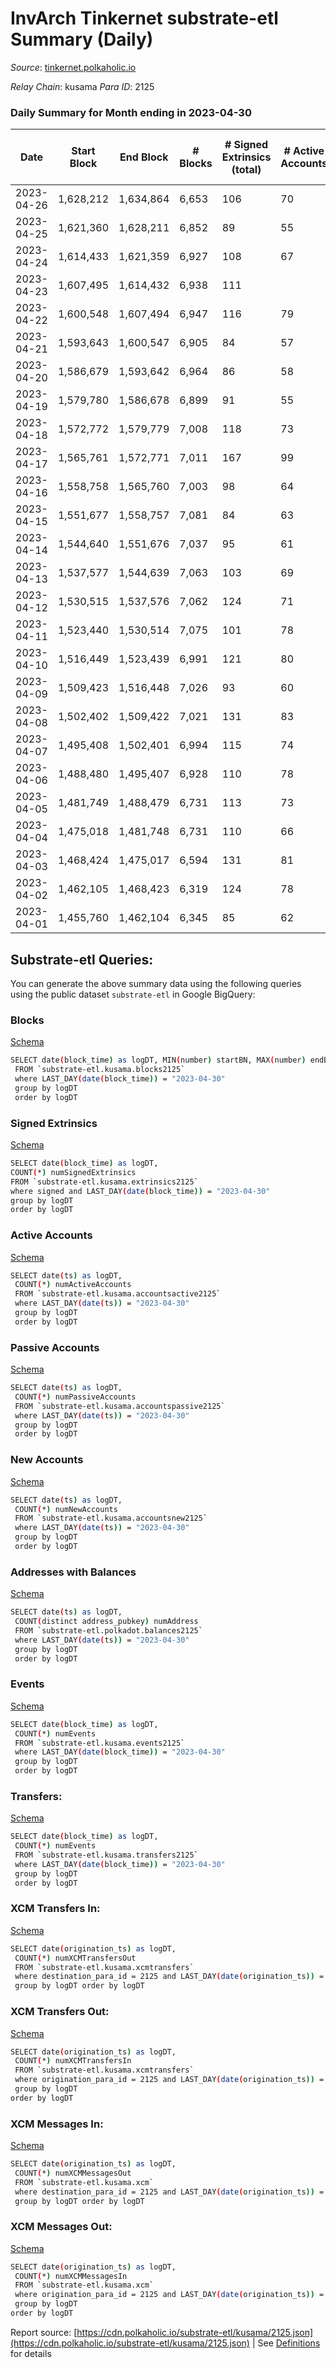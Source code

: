 # InvArch Tinkernet substrate-etl Summary (Daily)

_Source_: [tinkernet.polkaholic.io](https://tinkernet.polkaholic.io)

*Relay Chain*: kusama
*Para ID*: 2125



### Daily Summary for Month ending in 2023-04-30


| Date | Start Block | End Block | # Blocks  | # Signed Extrinsics (total) | # Active Accounts | # Passive | # New | # Addresses with Balances | # Events | # Transfers | # XCM Transfers In | # XCM Transfers Out | # XCM In | # XCM Out | Issues | 
| ---- | ----------- | --------- | --------  | --------------------------- | ----------------- | --------- | ----- | ------------------------- | -------- | ----------- | ------------------ | ------------------- | -------- | --------- | ------ |
| 2023-04-26 | 1,628,212 | 1,634,864 | 6,653  | 106 | 70 | 3 |  | 7,721 | 17,463 | 2,044  | 4  | 8  | 4 | 8 |  |
| 2023-04-25 | 1,621,360 | 1,628,211 | 6,852  | 89 | 55 | 3 |  | 7,721 | 17,397 | 1,552  | 3  | 8  | 3 | 9 |  |
| 2023-04-24 | 1,614,433 | 1,621,359 | 6,927  | 108 | 67 | 3 |  | 7,721 | 17,722 | 1,841  | 2  | 4  | 2 | 4 |  |
| 2023-04-23 | 1,607,495 | 1,614,432 | 6,938  | 111 |  |  |  | 7,721 | 18,550 | 1,937  | 2  | 8  | 2 | 8 |  |
| 2023-04-22 | 1,600,548 | 1,607,494 | 6,947  | 116 | 79 | 3 |  | 7,721 | 17,537 | 1,736  | 3  | 26  | 3 | 26 |  |
| 2023-04-21 | 1,593,643 | 1,600,547 | 6,905  | 84 | 57 | 3 |  | 7,721 | 17,242 | 1,573  | 1  | 6  | 1 | 6 |  |
| 2023-04-20 | 1,586,679 | 1,593,642 | 6,964  | 86 | 58 | 3 |  | 7,721 | 17,260 | 1,542  | 4  | 6  | 3 | 6 |  |
| 2023-04-19 | 1,579,780 | 1,586,678 | 6,899  | 91 | 55 | 3 |  | 7,721 | 17,366 | 1,728  | 2  | 5  | 2 | 5 |  |
| 2023-04-18 | 1,572,772 | 1,579,779 | 7,008  | 118 | 73 | 4 | 1 | 7,721 | 18,011 | 1,966  | 2  | 7  | 2 | 7 |  |
| 2023-04-17 | 1,565,761 | 1,572,771 | 7,011  | 167 | 99 | 5 | 1 | 7,720 | 19,536 | 2,413  | 4  | 1  | 4 | 1 |  |
| 2023-04-16 | 1,558,758 | 1,565,760 | 7,003  | 98 | 64 | 4 | 1 | 7,720 | 17,406 | 1,832  |   | 3  |  | 3 |  |
| 2023-04-15 | 1,551,677 | 1,558,757 | 7,081  | 84 | 63 | 3 |  | 7,719 | 17,694 | 1,669  | 1  | 7  | 1 | 7 |  |
| 2023-04-14 | 1,544,640 | 1,551,676 | 7,037  | 95 | 61 | 3 |  | 7,719 | 17,268 | 1,779  |   | 5  |  | 5 |  |
| 2023-04-13 | 1,537,577 | 1,544,639 | 7,063  | 103 | 69 | 3 |  | 7,719 | 17,958 | 1,794  | 3  | 2  | 3 | 2 |  |
| 2023-04-12 | 1,530,515 | 1,537,576 | 7,062  | 124 | 71 | 3 |  | 7,719 | 18,264 | 2,109  |   | 10  |  | 10 |  |
| 2023-04-11 | 1,523,440 | 1,530,514 | 7,075  | 101 | 78 | 3 |  | 7,719 | 18,008 | 1,816  |   | 5  |  | 6 |  |
| 2023-04-10 | 1,516,449 | 1,523,439 | 6,991  | 121 | 80 | 3 |  | 7,729 | 18,554 | 2,059  | 1  | 9  | 1 | 9 |  |
| 2023-04-09 | 1,509,423 | 1,516,448 | 7,026  | 93 | 60 | 4 |  | 7,729 | 17,618 | 1,819  |   | 4  |  | 4 |  |
| 2023-04-08 | 1,502,402 | 1,509,422 | 7,021  | 131 | 83 | 3 |  | 7,732 | 18,804 | 2,455  | 1  | 8  | 1 | 8 |  |
| 2023-04-07 | 1,495,408 | 1,502,401 | 6,994  | 115 | 74 | 3 |  | 7,732 | 18,005 | 2,206  | 2  | 8  | 2 | 8 |  |
| 2023-04-06 | 1,488,480 | 1,495,407 | 6,928  | 110 | 78 | 3 |  | 7,734 | 17,955 | 2,243  | 1  | 4  | 1 | 4 |  |
| 2023-04-05 | 1,481,749 | 1,488,479 | 6,731  | 113 | 73 | 4 |  | 7,740 | 17,334 | 2,110  | 1  | 9  | 1 | 10 |  |
| 2023-04-04 | 1,475,018 | 1,481,748 | 6,731  | 110 | 66 | 3 |  | 7,741 | 16,849 | 1,929  | 1  | 7  | 1 | 7 |  |
| 2023-04-03 | 1,468,424 | 1,475,017 | 6,594  | 131 | 81 | 5 |  | 7,741 | 17,429 | 2,391  | 4  | 7  | 4 | 8 |  |
| 2023-04-02 | 1,462,105 | 1,468,423 | 6,319  | 124 | 78 | 5 | 3 | 7,741 | 16,297 | 2,029  | 3  | 3  | 3 | 3 |  |
| 2023-04-01 | 1,455,760 | 1,462,104 | 6,345  | 85 | 62 | 3 |  | 7,739 | 15,714 | 1,678  |   | 2  |  | 2 |  |

## Substrate-etl Queries:
You can generate the above summary data using the following queries using the public dataset `substrate-etl` in Google BigQuery:


### Blocks 

[Schema](https://github.com/colorfulnotion/substrate-etl/blob/main/schema/blocks.json)

```bash
SELECT date(block_time) as logDT, MIN(number) startBN, MAX(number) endBN, COUNT(*) numBlocks 
 FROM `substrate-etl.kusama.blocks2125`  
 where LAST_DAY(date(block_time)) = "2023-04-30" 
 group by logDT 
 order by logDT
```

### Signed Extrinsics 

[Schema](https://github.com/colorfulnotion/substrate-etl/blob/main/schema/extrinsics.json)

```bash
SELECT date(block_time) as logDT, 
COUNT(*) numSignedExtrinsics 
FROM `substrate-etl.kusama.extrinsics2125`  
where signed and LAST_DAY(date(block_time)) = "2023-04-30" 
group by logDT 
order by logDT
```

### Active Accounts 

[Schema](https://github.com/colorfulnotion/substrate-etl/blob/main/schema/accountsactive.json)

```bash
SELECT date(ts) as logDT, 
 COUNT(*) numActiveAccounts 
 FROM `substrate-etl.kusama.accountsactive2125` 
 where LAST_DAY(date(ts)) = "2023-04-30" 
 group by logDT 
 order by logDT
```

### Passive Accounts 

[Schema](https://github.com/colorfulnotion/substrate-etl/blob/main/schema/accountspassive.json)

```bash
SELECT date(ts) as logDT, 
 COUNT(*) numPassiveAccounts 
 FROM `substrate-etl.kusama.accountspassive2125` 
 where LAST_DAY(date(ts)) = "2023-04-30" 
 group by logDT 
 order by logDT
```

### New Accounts 

[Schema](https://github.com/colorfulnotion/substrate-etl/blob/main/schema/accountsnew.json)

```bash
SELECT date(ts) as logDT, 
 COUNT(*) numNewAccounts 
 FROM `substrate-etl.kusama.accountsnew2125` 
 where LAST_DAY(date(ts)) = "2023-04-30" 
 group by logDT
 order by logDT
```

### Addresses with Balances 

[Schema](https://github.com/colorfulnotion/substrate-etl/blob/main/schema/balances.json)

```bash
SELECT date(ts) as logDT,
 COUNT(distinct address_pubkey) numAddress 
 FROM `substrate-etl.polkadot.balances2125` 
 where LAST_DAY(date(ts)) = "2023-04-30" 
 group by logDT 
 order by logDT
```

### Events 

[Schema](https://github.com/colorfulnotion/substrate-etl/blob/main/schema/events.json)

```bash
SELECT date(block_time) as logDT, 
 COUNT(*) numEvents 
 FROM `substrate-etl.kusama.events2125` 
 where LAST_DAY(date(block_time)) = "2023-04-30" 
 group by logDT 
 order by logDT
```

### Transfers:

[Schema](https://github.com/colorfulnotion/substrate-etl/blob/main/schema/transfers.json)

```bash
SELECT date(block_time) as logDT, 
 COUNT(*) numEvents 
 FROM `substrate-etl.kusama.transfers2125` 
 where LAST_DAY(date(block_time)) = "2023-04-30" 
 group by logDT 
 order by logDT
```

### XCM Transfers In: 

[Schema](https://github.com/colorfulnotion/substrate-etl/blob/main/schema/xcmtransfers.json)

```bash
SELECT date(origination_ts) as logDT, 
 COUNT(*) numXCMTransfersOut 
 FROM `substrate-etl.kusama.xcmtransfers` 
 where destination_para_id = 2125 and LAST_DAY(date(origination_ts)) = "2023-04-30" 
 group by logDT order by logDT
```

### XCM Transfers Out: 

[Schema](https://github.com/colorfulnotion/substrate-etl/blob/main/schema/xcmtransfers.json)

```bash
SELECT date(origination_ts) as logDT, 
 COUNT(*) numXCMTransfersIn 
 FROM `substrate-etl.kusama.xcmtransfers` 
 where origination_para_id = 2125 and LAST_DAY(date(origination_ts)) = "2023-04-30" 
 group by logDT 
order by logDT
```

### XCM Messages In: 

[Schema](https://github.com/colorfulnotion/substrate-etl/blob/main/schema/xcm.json)

```bash
SELECT date(origination_ts) as logDT, 
 COUNT(*) numXCMMessagesOut 
 FROM `substrate-etl.kusama.xcm` 
 where destination_para_id = 2125 and LAST_DAY(date(origination_ts)) = "2023-04-30" 
 group by logDT order by logDT
```

### XCM Messages Out: 

[Schema](https://github.com/colorfulnotion/substrate-etl/blob/main/schema/xcm.json)

```bash
SELECT date(origination_ts) as logDT, 
 COUNT(*) numXCMMessagesIn 
 FROM `substrate-etl.kusama.xcm` 
 where origination_para_id = 2125 and LAST_DAY(date(origination_ts)) = "2023-04-30" 
 group by logDT 
order by logDT
```


Report source: [https://cdn.polkaholic.io/substrate-etl/kusama/2125.json](https://cdn.polkaholic.io/substrate-etl/kusama/2125.json) | See [Definitions](/DEFINITIONS.md) for details
